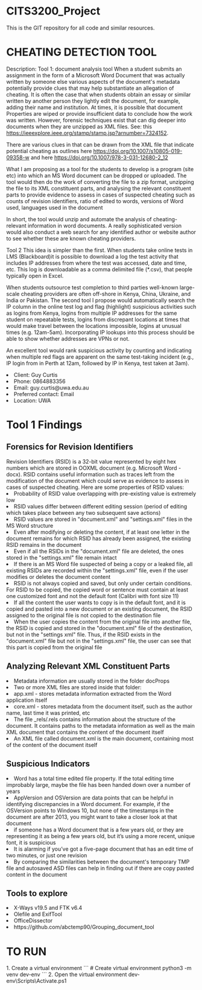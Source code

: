 # CITS3200_Project
This is the GIT repository for all code and similar resources.

<h1>CHEATING DETECTION TOOL</h1>

Description:
 Tool 1: document analysis tool When a student submits an assignment in the form of a Microsoft Word Document that was actually written by someone else various aspects of the document's metadata potentially provide clues that may help substantiate an allegation of cheating. It is often the case that when students obtain an essay or similar written by another person they lightly edit the document, for example, adding their name and institution. At times, it is possible that document Properties are wiped or provide insufficient data to conclude how the work was written. However, forensic techniques exist that can dig deeper into documents when they are unzipped as XML files. See: this https://ieeexplore.ieee.org/stamp/stamp.jsp?arnumber=7324152.

There are various clues in that can be drawn from the XML file that indicate potential cheating as outlines here https://doi.org/10.1007/s10805-019-09358-w and here https://doi.org/10.1007/978-3-031-12680-2_12

What I am proposing as a tool for the students to develop is a program (site etc) into which an MS Word document can be dropped or uploaded. The tool would then do the work of converting the file to a zip format, unzipping the file to its XML constituent parts, and analysing the relevant constituent parts to provide evidence to assess in cases of suspected cheating such as counts of revision identifiers, ratio of edited to words, versions of Word used, languages used in the document

In short, the tool would unzip and automate the analysis of cheating-relevant information in word documents. A really sophisticated version would also conduct a web search for any identified author or website author to see whether these are known cheating providers.

Tool 2 This idea is simpler than the first. When students take online tests in LMS (Blackboard)it is possible to download a log the test activity that includes IP addresses from where the test was accessed, date and time, etc. This log is downloadable as a comma delimited file (*.csv), that people typically open in Excel.

When students outsource test completion to third parties well-known large-scale cheating providers are often off-shore in Kenya, China, Ukraine, and India or Pakistan. The second tool I propose would automatically search the IP column in the online test log and flag (highlight) suspicious activities such as logins from Kenya, logins from multiple IP addresses for the same student on repeatable tests, logins from discrepant locations at times that would make travel between the locations impossible, logins at unusual times (e.g. 12am-5am). Incorporating IP lookups into this process should be able to show whether addresses are VPNs or not.

An excellent tool would rank suspicious activity by counting and indicating when multiple red flags are apparent on the same test-taking incident (e.g., IP login from in Perth at 12am, followed by IP in Kenya, test taken at 3am). 

<li>Client: Guy Curtis</li>
<li>Phone: 0864883356</li>
<li>Email: guy.curtis@uwa.edu.au</li>
<li>Preferred contact: Email</li>
<li>Location: UWA</li>


<h1>Tool 1 Findings</h1>
<h2>Forensics for Revision Identifiers</h2>
Revision Identifiers (RSID) is a 32-bit value represented by eight hex numbers which are stored in OOXML document (e.g. Microsoft Word - docx).
RSID contains useful information such as traces left from the modification of the document which could serve as evidence to assess in cases of suspected cheating.
Here are some properties of RSID values:
<li>Probability of RSID value overlapping with pre-existing value is extremely low</li>
<li>RSID values differ between different editing session (period of editing which takes place between any two subsequent save actions)</li>
<li>RSID values are stored in "document.xml" and "settings.xml" files in the MS Word structure</li>
<li>Even after modifying or deleting the content, if at least one letter in the document remains for which RSID has already been assigned, the existing RSID remains in the document</li>
<li>Even if all the RSIDs in the "document.xml" file are deleted, the ones stored in the "settings.xml" file remain intact</li>
<li>If there is an MS Word file suspected of being a copy or a leaked file, all existing RSIDs are recorded within the "settings.xml" file, even if the user modifies or deletes the document content</li>
<li>RSID is not always copied and saved, but only under certain conditions. For RSID to be copied, the copied word or sentence must contain at least one customized font and not the default font (Calibri with font size 11)</li>
<li>If all the content the user wants to copy is in the default font, and it is copied and pasted into a new document or an existing document, the RSID assigned to the original file is not copied to the destination file</li>
<li>When the user copies the content from the original file into another file, the RSID is copied and stored in the "document.xml" file of the destination, but not in the "settings xml" file. Thus, if the RSID exists in the "document.xml" file but not in the "settings.xml" file, the user can see that this part is copied from the original file</li>




<h2>Analyzing Relevant XML Constituent Parts</h2>
<li>Metadata information are usually stored in the folder docProps</li>
<li>Two or more XML files are stored inside that folder:</li>
<li>        app.xml - stores metadata information extracted from the Word application itself</li>
<li>        core.xml - stores metadata from the document itself, such as the author name, last time it was printed, etc</li>
<li>The file _rels/.rels contains information about the structure of the document. It contains paths to the metadata information as well as the main XML document that contains the content of the document itself</li>
<li>An XML file called document.xml is the main document, containing most of the content of the document itself</li>


<h2>Suspicious Indicators</h2>
<li>Word has a total time edited file property. If the total editing time improbably large, maybe the file has been handed down over a number of years</li>
<li>AppVersion and OSVersion are data points that can be helpful in identifying discrepancies in a Word document. For example, if the OSVersion points to Windows 10, but none of the timestamps in the document are after 2013, you might want to take a closer look at that document</li>
<li>if someone has a Word document that is a few years old, or they are representing it as being a few years old, but it’s using a more recent, unique font, it is suspicious</li>
<li>It is alarming if you’ve got a five-page document that has an edit time of two minutes, or just one revision</li>
<li>By comparing the similarities between the document's temporary TMP file and autosaved ASD files can help in finding out if there are copy pasted content in the document</li>

<h2>Tools to explore</h2>
<li>X-Ways v19.5 and FTK v6.4</li>
<li>Olefile and ExifTool</li>
<li>OfficeDissector</li>
<li>https://github.com/abctemp90/Grouping_document_tool</li>

<h1>TO RUN</h1>
1. Create a virtual environment
```
# Create virtual environment
    python3 -m venv dev-env
```
2. Open the virtual environment
dev-env\Scripts\Activate.ps1